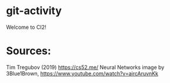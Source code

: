 # git-activity
Welcome to CI2!

# Sources:
Tim Tregubov (2019) https://cs52.me/
Neural Networks image by 3Blue1Brown, https://www.youtube.com/watch?v=aircAruvnKk